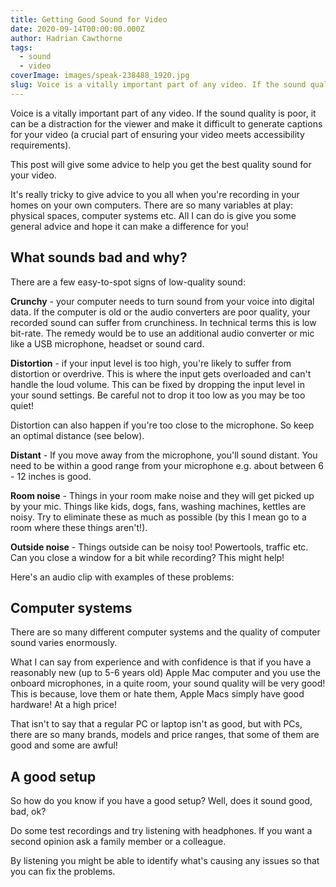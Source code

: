 ```yaml
---
title: Getting Good Sound for Video
date: 2020-09-14T00:00:00.000Z
author: Hadrian Cawthorne
tags:
  - sound
  - video
coverImage: images/speak-238488_1920.jpg
slug: Voice is a vitally important part of any video. If the sound quality is poor, it can be a distraction for the viewer and make it difficult to generate captions for your video (a crucial part of ensuring your video meets accessibility requirements). This post will give some advice to help you get the best quality sound for your video.
---
```


Voice is a vitally important part of any video. If the sound quality is poor, it can be a distraction for the viewer and make it difficult to generate captions for your video (a crucial part of ensuring your video meets accessibility requirements).

This post will give some advice to help you get the best quality sound for your video.

It's really tricky to give advice to you all when you're recording in your homes on your own computers. There are so many variables at play: physical spaces, computer systems etc. All I can do is give you some general advice and hope it can make a difference for you!

## What sounds bad and why?

There are a few easy-to-spot signs of low-quality sound:

**Crunchy** \- your computer needs to turn sound from your voice into digital data. If the computer is old or the audio converters are poor quality, your recorded sound can suffer from crunchiness. In technical terms this is low bit-rate. The remedy would be to use an additional audio converter or mic like a USB microphone, headset or sound card.

**Distortion** - if your input level is too high, you're likely to suffer from distortion or overdrive. This is where the input gets overloaded and can't handle the loud volume. This can be fixed by dropping the input level in your sound settings. Be careful not to drop it too low as you may be too quiet!

Distortion can also happen if you're too close to the microphone. So keep an optimal distance (see below).

**Distant** - If you move away from the microphone, you'll sound distant. You need to be within a good range from your microphone e.g. about between 6 - 12 inches is good.

**Room noise** - Things in your room make noise and they will get picked up by your mic. Things like kids, dogs, fans, washing machines, kettles are noisy. Try to eliminate these as much as possible (by this I mean go to a room where these things aren't!).

**Outside noise** - Things outside can be noisy too! Powertools, traffic etc. Can you close a window for a bit while recording? This might help!

Here's an audio clip with examples of these problems:

## Computer systems

There are so many different computer systems and the quality of computer sound varies enormously.

What I can say from experience and with confidence is that if you have a reasonably new (up to 5-6 years old) Apple Mac computer and you use the onboard microphones, in a quite room, your sound quality will be very good! This is because, love them or hate them, Apple Macs simply have good hardware! At a high price!

That isn't to say that a regular PC or laptop isn't as good, but with PCs, there are so many brands, models and price ranges, that some of them are good and some are awful!

## A good setup

So how do you know if you have a good setup? Well, does it sound good, bad, ok?

Do some test recordings and try listening with headphones. If you want a second opinion ask a family member or a colleague.

By listening you might be able to identify what's causing any issues so that you can fix the problems.
